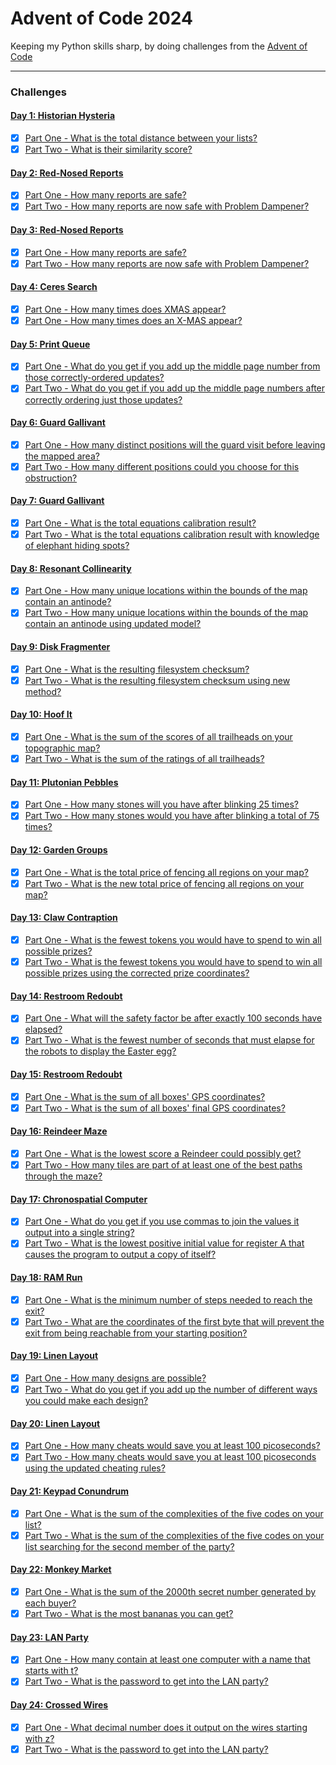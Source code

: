 # Advent of Code 2024

Keeping my Python skills sharp, by doing challenges from the [Advent of Code](http://adventofcode.com/2024)

---

### Challenges
#### [Day 1: Historian Hysteria](http://adventofcode.com/2024/day/1)
- [x] [Part One - What is the total distance between your lists?](src/day_01/part_1.py)
- [x] [Part Two - What is their similarity score?](src/day_01/part_2.py)

#### [Day 2: Red-Nosed Reports](http://adventofcode.com/2024/day/2)
- [x] [Part One - How many reports are safe?](src/day_02/part_1.py)
- [x] [Part Two - How many reports are now safe with Problem Dampener?](src/day_02/part_2.py)

#### [Day 3: Red-Nosed Reports](http://adventofcode.com/2024/day/3)
- [x] [Part One - How many reports are safe?](src/day_03/part_1.py)
- [x] [Part Two - How many reports are now safe with Problem Dampener?](src/day_03/part_2.py)

#### [Day 4: Ceres Search](http://adventofcode.com/2024/day/4)
- [x] [Part One - How many times does XMAS appear?](src/day_04/part_1.py)
- [x] [Part One - How many times does an X-MAS appear?](src/day_04/part_2.py)

#### [Day 5: Print Queue](http://adventofcode.com/2024/day/5)
- [x] [Part One - What do you get if you add up the middle page number from those correctly-ordered updates?](src/day_05/part_1.py)
- [x] [Part Two - What do you get if you add up the middle page numbers after correctly ordering just those updates?](src/day_05/part_2.py)

#### [Day 6: Guard Gallivant](http://adventofcode.com/2024/day/6)
- [x] [Part One - How many distinct positions will the guard visit before leaving the mapped area?](src/day_06/part_1.py)
- [x] [Part Two - How many different positions could you choose for this obstruction?](src/day_06/part_2.py)

#### [Day 7: Guard Gallivant](http://adventofcode.com/2024/day/7)
- [x] [Part One - What is the total equations calibration result?](src/day_07/part_1.py)
- [x] [Part Two - What is the total equations calibration result with knowledge of elephant hiding spots?](src/day_07/part_2.py)

#### [Day 8: Resonant Collinearity](http://adventofcode.com/2024/day/8)
- [x] [Part One - How many unique locations within the bounds of the map contain an antinode?](src/day_08/part_1.py)
- [x] [Part Two - How many unique locations within the bounds of the map contain an antinode using updated model?](src/day_08/part_2.py)

#### [Day 9: Disk Fragmenter](http://adventofcode.com/2024/day/9)
- [x] [Part One - What is the resulting filesystem checksum?](src/day_09/part_1.py)
- [x] [Part Two - What is the resulting filesystem checksum using new method?](src/day_09/part_2.py)

#### [Day 10: Hoof It](http://adventofcode.com/2024/day/10)
- [x] [Part One - What is the sum of the scores of all trailheads on your topographic map?](src/day_10/part_1.py)
- [x] [Part Two - What is the sum of the ratings of all trailheads?](src/day_10/part_2.py)

#### [Day 11: Plutonian Pebbles](http://adventofcode.com/2024/day/11)
- [x] [Part One - How many stones will you have after blinking 25 times?](src/day_11/part_1.py)
- [x] [Part Two - How many stones would you have after blinking a total of 75 times?](src/day_11/part_2.py)

#### [Day 12: Garden Groups](http://adventofcode.com/2024/day/12)
- [x] [Part One - What is the total price of fencing all regions on your map?](src/day_12/part_1.py)
- [x] [Part Two - What is the new total price of fencing all regions on your map?](src/day_12/part_2.py)

#### [Day 13: Claw Contraption](http://adventofcode.com/2024/day/13)
- [x] [Part One - What is the fewest tokens you would have to spend to win all possible prizes?](src/day_13/part_1.py)
- [x] [Part Two - What is the fewest tokens you would have to spend to win all possible prizes using the corrected prize coordinates?](src/day_13/part_2.py)

#### [Day 14: Restroom Redoubt](http://adventofcode.com/2024/day/14)
- [x] [Part One - What will the safety factor be after exactly 100 seconds have elapsed?](src/day_14/part_1.py)
- [x] [Part Two - What is the fewest number of seconds that must elapse for the robots to display the Easter egg?](src/day_14/part_2.py)

#### [Day 15: Restroom Redoubt](http://adventofcode.com/2024/day/15)
- [x] [Part One - What is the sum of all boxes' GPS coordinates?](src/day_15/part_1.py)
- [x] [Part Two - What is the sum of all boxes' final GPS coordinates?](src/day_15/part_2.py)

#### [Day 16: Reindeer Maze](http://adventofcode.com/2024/day/16)
- [x] [Part One - What is the lowest score a Reindeer could possibly get?](src/day_16/part_1.py)
- [x] [Part Two - How many tiles are part of at least one of the best paths through the maze?](src/day_16/part_2.py)

#### [Day 17: Chronospatial Computer](http://adventofcode.com/2024/day/17)
- [x] [Part One - What do you get if you use commas to join the values it output into a single string?](src/day_17/part_1.py)
- [x] [Part Two - What is the lowest positive initial value for register A that causes the program to output a copy of itself?](src/day_17/part_2.py)

#### [Day 18: RAM Run](http://adventofcode.com/2024/day/18)
- [x] [Part One - What is the minimum number of steps needed to reach the exit?](src/day_18/part_1.py)
- [x] [Part Two - What are the coordinates of the first byte that will prevent the exit from being reachable from your starting position?](src/day_18/part_2.py)

#### [Day 19: Linen Layout](http://adventofcode.com/2024/day/19)
- [x] [Part One - How many designs are possible?](src/day_19/part_1.py)
- [x] [Part Two - What do you get if you add up the number of different ways you could make each design?](src/day_19/part_2.py)

#### [Day 20: Linen Layout](http://adventofcode.com/2024/day/20)
- [x] [Part One - How many cheats would save you at least 100 picoseconds?](src/day_20/part_1.py)
- [x] [Part Two - How many cheats would save you at least 100 picoseconds using the updated cheating rules?](src/day_20/part_2.py)

#### [Day 21: Keypad Conundrum](http://adventofcode.com/2024/day/21)
- [x] [Part One - What is the sum of the complexities of the five codes on your list?](src/day_21/part_1_v2.py)
- [x] [Part Two - What is the sum of the complexities of the five codes on your list searching for the second member of the party?](src/day_21/part_2_v2.py)

#### [Day 22: Monkey Market](http://adventofcode.com/2024/day/22)
- [x] [Part One - What is the sum of the 2000th secret number generated by each buyer?](src/day_22/part_1.py)
- [x] [Part Two - What is the most bananas you can get?](src/day_22/part_2.py)

#### [Day 23: LAN Party](http://adventofcode.com/2024/day/23)
- [x] [Part One - How many contain at least one computer with a name that starts with t?](src/day_23/part_1.py)
- [x] [Part Two - What is the password to get into the LAN party?](src/day_23/part_2.py)

#### [Day 24: Crossed Wires](http://adventofcode.com/2024/day/24)
- [x] [Part One - What decimal number does it output on the wires starting with z?](src/day_24/part_1.py)
- [x] [Part Two - What is the password to get into the LAN party?](src/day_24/part_2_v2.py)

